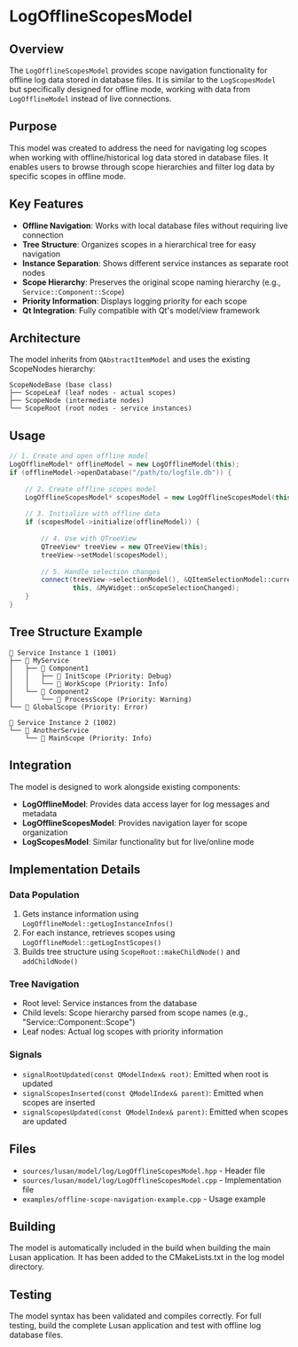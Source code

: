 # LogOfflineScopesModel

## Overview

The `LogOfflineScopesModel` provides scope navigation functionality for offline log data stored in database files. It is similar to the `LogScopesModel` but specifically designed for offline mode, working with data from `LogOfflineModel` instead of live connections.

## Purpose

This model was created to address the need for navigating log scopes when working with offline/historical log data stored in database files. It enables users to browse through scope hierarchies and filter log data by specific scopes in offline mode.

## Key Features

- **Offline Navigation**: Works with local database files without requiring live connection
- **Tree Structure**: Organizes scopes in a hierarchical tree for easy navigation
- **Instance Separation**: Shows different service instances as separate root nodes
- **Scope Hierarchy**: Preserves the original scope naming hierarchy (e.g., `Service::Component::Scope`)
- **Priority Information**: Displays logging priority for each scope
- **Qt Integration**: Fully compatible with Qt's model/view framework

## Architecture

The model inherits from `QAbstractItemModel` and uses the existing ScopeNodes hierarchy:

```
ScopeNodeBase (base class)
├── ScopeLeaf (leaf nodes - actual scopes)
├── ScopeNode (intermediate nodes)
└── ScopeRoot (root nodes - service instances)
```

## Usage

```cpp
// 1. Create and open offline model
LogOfflineModel* offlineModel = new LogOfflineModel(this);
if (offlineModel->openDatabase("/path/to/logfile.db")) {
    
    // 2. Create offline scopes model
    LogOfflineScopesModel* scopesModel = new LogOfflineScopesModel(this);
    
    // 3. Initialize with offline data
    if (scopesModel->initialize(offlineModel)) {
        
        // 4. Use with QTreeView
        QTreeView* treeView = new QTreeView(this);
        treeView->setModel(scopesModel);
        
        // 5. Handle selection changes
        connect(treeView->selectionModel(), &QItemSelectionModel::currentChanged,
                this, &MyWidget::onScopeSelectionChanged);
    }
}
```

## Tree Structure Example

```
📁 Service Instance 1 (1001)
├── 📁 MyService
│   ├── 📁 Component1
│   │   ├── 📄 InitScope (Priority: Debug)
│   │   └── 📄 WorkScope (Priority: Info)
│   └── 📁 Component2
│       └── 📄 ProcessScope (Priority: Warning)
└── 📄 GlobalScope (Priority: Error)

📁 Service Instance 2 (1002)
└── 📁 AnotherService
    └── 📄 MainScope (Priority: Info)
```

## Integration

The model is designed to work alongside existing components:

- **LogOfflineModel**: Provides data access layer for log messages and metadata
- **LogOfflineScopesModel**: Provides navigation layer for scope organization
- **LogScopesModel**: Similar functionality but for live/online mode

## Implementation Details

### Data Population

1. Gets instance information using `LogOfflineModel::getLogInstanceInfos()`
2. For each instance, retrieves scopes using `LogOfflineModel::getLogInstScopes()`
3. Builds tree structure using `ScopeRoot::makeChildNode()` and `addChildNode()`

### Tree Navigation

- Root level: Service instances from the database
- Child levels: Scope hierarchy parsed from scope names (e.g., "Service::Component::Scope")
- Leaf nodes: Actual log scopes with priority information

### Signals

- `signalRootUpdated(const QModelIndex& root)`: Emitted when root is updated
- `signalScopesInserted(const QModelIndex& parent)`: Emitted when scopes are inserted
- `signalScopesUpdated(const QModelIndex& parent)`: Emitted when scopes are updated

## Files

- `sources/lusan/model/log/LogOfflineScopesModel.hpp` - Header file
- `sources/lusan/model/log/LogOfflineScopesModel.cpp` - Implementation file
- `examples/offline-scope-navigation-example.cpp` - Usage example

## Building

The model is automatically included in the build when building the main Lusan application. It has been added to the CMakeLists.txt in the log model directory.

## Testing

The model syntax has been validated and compiles correctly. For full testing, build the complete Lusan application and test with offline log database files.